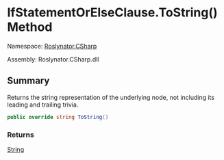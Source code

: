# IfStatementOrElseClause\.ToString\(\) Method

Namespace: [Roslynator.CSharp](../../README.md)

Assembly: Roslynator\.CSharp\.dll

## Summary

Returns the string representation of the underlying node, not including its leading and trailing trivia\.

```csharp
public override string ToString()
```

### Returns

[String](https://docs.microsoft.com/en-us/dotnet/api/system.string)



